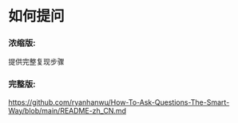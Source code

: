 
# 如何提问

### 浓缩版:

提供完整复现步骤

### 完整版:

https://github.com/ryanhanwu/How-To-Ask-Questions-The-Smart-Way/blob/main/README-zh_CN.md
